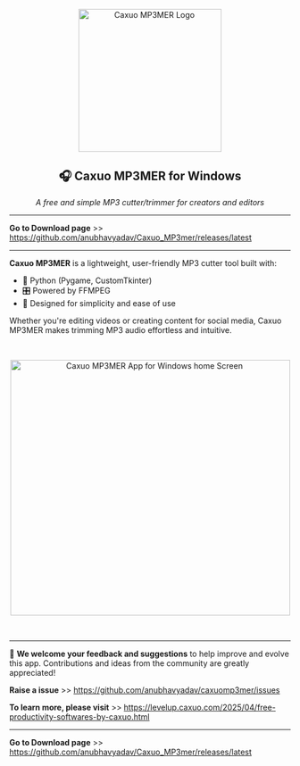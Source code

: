 <p align="center">
  <img src="https://github.com/user-attachments/assets/00b8f870-3b87-412f-a53b-3dab7433c245" alt="Caxuo MP3MER Logo" width="256" height="256" />
</p>

<h2 align="center">🎧 Caxuo MP3MER for Windows</h2>

<p align="center">
  <em>A free and simple MP3 cutter/trimmer for creators and editors</em>
</p>

---

**Go to Download page** >> https://github.com/anubhavyadav/Caxuo_MP3mer/releases/latest

---

**Caxuo MP3MER** is a lightweight, user-friendly MP3 cutter tool built with:

- 🐍 Python (Pygame, CustomTkinter)
- 🎛️ Powered by FFMPEG
- 🧩 Designed for simplicity and ease of use

Whether you're editing videos or creating content for social media, Caxuo MP3MER makes trimming MP3 audio effortless and intuitive.

<br>

<p align="center">
  <img src="https://github.com/user-attachments/assets/9f556a12-5c0a-48bc-b5f1-b736913c6637" alt="Caxuo MP3MER App for Windows home Screen" width="501" height="458" />
</p>

<br>

---

📣 **We welcome your feedback and suggestions** to help improve and evolve this app. Contributions and ideas from the community are greatly appreciated!

**Raise a issue** >> https://github.com/anubhavyadav/caxuomp3mer/issues

**To learn more, please visit** >> https://levelup.caxuo.com/2025/04/free-productivity-softwares-by-caxuo.html

---

**Go to Download page** >> https://github.com/anubhavyadav/Caxuo_MP3mer/releases/latest
